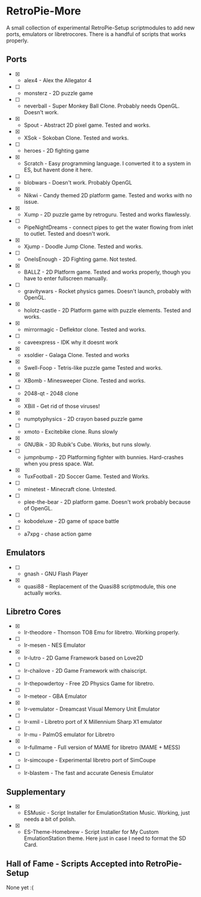 # RetroPie-More
A small collection of experimental RetroPie-Setup scriptmodules to add new ports, emulators or libretrocores.
There is a handful of scripts that works properly.

## Ports
- [X] - alex4 - Alex the Allegator 4
- [ ] - monsterz - 2D puzzle game
- [ ] - neverball - Super Monkey Ball Clone. Probably needs OpenGL. Doesn't work.
- [X] - Spout - Abstract 2D pixel game. Tested and works.
- [X] - XSok - Sokoban Clone. Tested and works.
- [ ] - heroes - 2D fighting game
- [X] - Scratch - Easy programming language. I converted it to a system in ES, but havent done it here.
- [ ] - blobwars - Doesn't work. Probably OpenGL
- [X] - Nikwi - Candy themed 2D platform game. Tested and works with no issue.
- [X] - Xump - 2D puzzle game by retroguru. Tested and works flawlessly.
- [ ] - PipeNightDreams - connect pipes to get the water flowing from inlet to outlet. Tested and doesn't work.
- [X] - Xjump - Doodle Jump Clone. Tested and works.
- [ ] - OneIsEnough - 2D Fighting game.  Not tested.
- [X] - BALLZ - 2D Platform game. Tested and works properly, though you have to enter fullscreen manually.
- [ ] - gravitywars - Rocket physics games. Doesn't launch, probably with OpenGL.
- [X] - holotz-castle - 2D Platform game with puzzle elements. Tested and works.
- [X] - mirrormagic - Deflektor clone. Tested and works.
- [ ] - caveexpress - IDK why it doesnt work
- [X] - xsoldier - Galaga Clone. Tested and works
- [X] - Swell-Foop - Tetris-like puzzle game Tested and works.
- [X] - XBomb - Minesweeper Clone. Tested and works.
- [ ] - 2048-qt - 2048 clone
- [X] - XBill - Get rid of those viruses!
- [X] - numptyphysics - 2D crayon based puzzle game
- [ ] - xmoto - Excitebike clone. Runs slowly
- [X] - GNUBik - 3D Rubik's Cube. Works, but runs slowly.
- [ ] - jumpnbump - 2D Platforming fighter with bunnies. Hard-crashes when you press space. Wat.
- [X] - TuxFootball - 2D Soccer Game. Tested and Works.
- [ ] - minetest - Minecraft clone. Untested.
- [ ] - plee-the-bear - 2D platform game. Doesn't work probably because of OpenGL.
- [ ] - kobodeluxe - 2D game of space battle
- [ ] - a7xpg - chase action game

## Emulators
- [ ] - gnash - GNU Flash Player
- [X] - quasi88 - Replacement of the Quasi88 scriptmodule, this one actually works.

## Libretro Cores
- [X] - lr-theodore - Thomson TO8 Emu for libretro. Working properly.
- [ ] - lr-mesen - NES Emulator
- [X] - lr-lutro - 2D Game Framework based on Love2D
- [ ] - lr-chailove - 2D Game Framework with chaiscript.
- [ ] - lr-thepowdertoy - Free 2D Physics Game for libretro.
- [ ] - lr-meteor - GBA Emulator
- [X] - lr-vemulator - Dreamcast Visual Memory Unit Emulator
- [ ] - lr-xmil - Libretro port of X Millennium Sharp X1 emulator
- [ ] - lr-mu - PalmOS emulator for Libretro
- [X] - lr-fullmame - Full version of MAME for libretro (MAME + MESS)
- [ ] - lr-simcoupe - Experimental libretro port of SimCoupe
- [ ] - lr-blastem - The fast and accurate Genesis Emulator

## Supplementary
- [X] - ESMusic - Script Installer for EmulationStation Music. Working, just needs a bit of polish.
- [X] - ES-Theme-Homebrew - Script Installer for My Custom EmulationStation theme. Here just in case I need to format the SD Card.

## Hall of Fame - Scripts Accepted into RetroPie-Setup
None yet :(